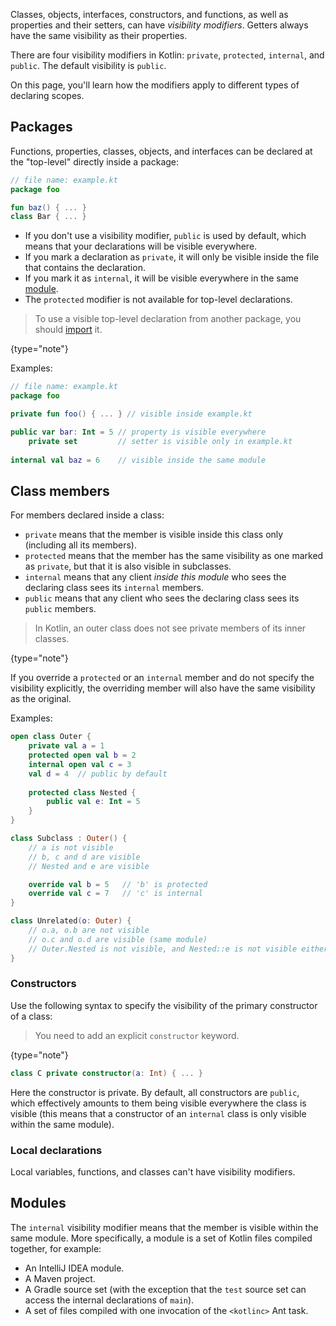 [//]: # (title: Visibility modifiers)

Classes, objects, interfaces, constructors, and functions, as well as properties and their setters, can have *visibility modifiers*.
Getters always have the same visibility as their properties.

There are four visibility modifiers in Kotlin: `private`, `protected`, `internal`, and `public`.
The default visibility is `public`.

On this page, you'll learn how the modifiers apply to different types of declaring scopes.

## Packages

Functions, properties, classes, objects, and interfaces can be declared at the "top-level" directly inside a package:

```kotlin
// file name: example.kt
package foo

fun baz() { ... }
class Bar { ... }
```

* If you don't use a visibility modifier, `public` is used by default, which means that your declarations will be
  visible everywhere.
* If you mark a declaration as `private`, it will only be visible inside the file that contains the declaration.
* If you mark it as `internal`, it will be visible everywhere in the same [module](#modules).
* The `protected` modifier is not available for top-level declarations.

>To use a visible top-level declaration from another package, you should [import](packages.md#imports) it.
>
{type="note"}

Examples:

```kotlin
// file name: example.kt
package foo

private fun foo() { ... } // visible inside example.kt

public var bar: Int = 5 // property is visible everywhere
    private set         // setter is visible only in example.kt
    
internal val baz = 6    // visible inside the same module
```

## Class members

For members declared inside a class:

* `private` means that the member is visible inside this class only (including all its members).
* `protected` means that the member has the same visibility as one marked as `private`, but that it is also visible in subclasses.
* `internal` means that any client *inside this module* who sees the declaring class sees its `internal` members.
* `public` means that any client who sees the declaring class sees its `public` members.

> In Kotlin, an outer class does not see private members of its inner classes.
>
{type="note"}

If you override a `protected` or an `internal` member and do not specify the visibility explicitly, the overriding member
will also have the same visibility as the original.

Examples:

```kotlin
open class Outer {
    private val a = 1
    protected open val b = 2
    internal open val c = 3
    val d = 4  // public by default
    
    protected class Nested {
        public val e: Int = 5
    }
}

class Subclass : Outer() {
    // a is not visible
    // b, c and d are visible
    // Nested and e are visible

    override val b = 5   // 'b' is protected
    override val c = 7   // 'c' is internal
}

class Unrelated(o: Outer) {
    // o.a, o.b are not visible
    // o.c and o.d are visible (same module)
    // Outer.Nested is not visible, and Nested::e is not visible either 
}
```

### Constructors

Use the following syntax to specify the visibility of the primary constructor of a class:

> You need to add an explicit `constructor` keyword.
>
{type="note"}

```kotlin
class C private constructor(a: Int) { ... }
```

Here the constructor is private. By default, all constructors are `public`, which effectively
amounts to them being visible everywhere the class is visible (this means that a constructor of an `internal` class is only
visible within the same module).

### Local declarations

Local variables, functions, and classes can't have visibility modifiers.

## Modules

The `internal` visibility modifier means that the member is visible within the same module. More specifically,
a module is a set of Kotlin files compiled together, for example:

* An IntelliJ IDEA module.
* A Maven project.
* A Gradle source set (with the exception that the `test` source set can access the internal declarations of `main`).
* A set of files compiled with one invocation of the `<kotlinc>` Ant task.

